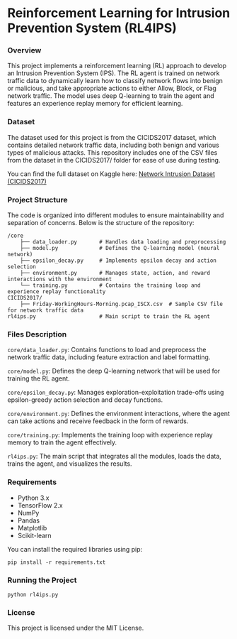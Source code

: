 # Reinforcement Learning for Intrusion Prevention System (RL4IPS)

### Overview

This project implements a reinforcement learning (RL) approach to develop an Intrusion Prevention System (IPS). The RL agent is trained on network traffic data to dynamically learn how to classify network flows into benign or malicious, and take appropriate actions to either Allow, Block, or Flag network traffic. The model uses deep Q-learning to train the agent and features an experience replay memory for efficient learning.

### Dataset

The dataset used for this project is from the CICIDS2017 dataset, which contains detailed network traffic data, including both benign and various types of malicious attacks. This repository includes one of the CSV files from the dataset in the CICIDS2017/ folder for ease of use during testing.

You can find the full dataset on Kaggle here: [Network Intrusion Dataset (CICIDS2017)](https://www.kaggle.com/datasets/chethuhn/network-intrusion-dataset)

### Project Structure

The code is organized into different modules to ensure maintainability and separation of concerns. Below is the structure of the repository:

```
/core
    ├── data_loader.py       # Handles data loading and preprocessing
    ├── model.py             # Defines the Q-learning model (neural network)
    ├── epsilon_decay.py     # Implements epsilon decay and action selection
    ├── environment.py       # Manages state, action, and reward interactions with the environment
    └── training.py          # Contains the training loop and experience replay functionality
CICIDS2017/
    ├── Friday-WorkingHours-Morning.pcap_ISCX.csv  # Sample CSV file for network traffic data
rl4ips.py                    # Main script to train the RL agent
```

### Files Description

`core/data_loader.py`: Contains functions to load and preprocess the network traffic data, including feature extraction and label formatting.

`core/model.py`: Defines the deep Q-learning network that will be used for training the RL agent.

`core/epsilon_decay.py`: Manages exploration-exploitation trade-offs using epsilon-greedy action selection and decay functions.

`core/environment.py`: Defines the environment interactions, where the agent can take actions and receive feedback in the form of rewards.

`core/training.py`: Implements the training loop with experience replay memory to train the agent effectively.

`rl4ips.py`: The main script that integrates all the modules, loads the data, trains the agent, and visualizes the results.

### Requirements
- Python 3.x
- TensorFlow 2.x
- NumPy
- Pandas
- Matplotlib
- Scikit-learn

You can install the required libraries using pip:

``` pip install -r requirements.txt ```

### Running the Project

``` python rl4ips.py ```

### License
This project is licensed under the MIT License.
